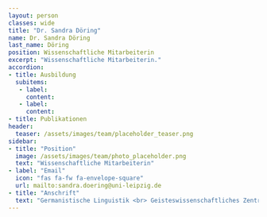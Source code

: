 ```yaml
---
layout: person
classes: wide
title: "Dr. Sandra Döring"
name: Dr. Sandra Döring
last_name: Döring
position: Wissenschaftliche Mitarbeiterin
excerpt: "Wissenschaftliche Mitarbeiterin."
accordion:
- title: Ausbildung
  subitems:
   - label:  
     content: 
   - label: 
     content: 
- title: Publikationen
header:
  teaser: /assets/images/team/placeholder_teaser.png
sidebar:
- title: "Position"
  image: /assets/images/team/photo_placeholder.png
  text: "Wissenschaftliche Mitarbeiterin"
- label: "Email"
  icon: "fas fa-fw fa-envelope-square"
  url: mailto:sandra.doering@uni-leipzig.de
- title: "Anschrift"
  text: "Germanistische Linguistik <br> Geisteswissenschaftliches Zentrum <br> Beethovenstraße 15, Raum 1405, 04107 Leipzig"
---
```

